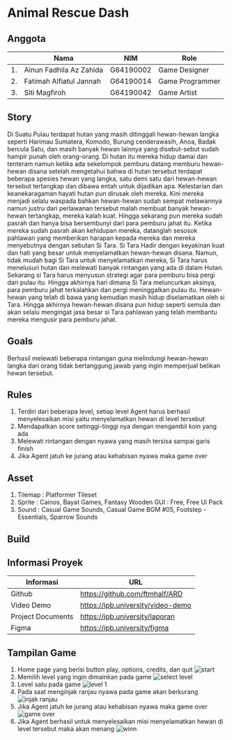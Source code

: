 # Animal Rescue Dash

## Anggota
|  | Nama                   | NIM               | Role              |
|--|------------------------|-------------------|-------------------|
|1.|Ainun Fadhila Az Zahida | G64190002         |Game Designer      |
|2.|Fatimah Alfiatul Jannah | G64190014         |Game Programmer    |
|3.|Siti Magfiroh           | G64190042         |Game Artist        |


## Story
   Di Suatu Pulau terdapat hutan yang masih ditinggali hewan-hewan langka seperti Harimau Sumatera, Komodo, Burung cenderawasih, Anoa, Badak bercula Satu, dan masih banyak hewan lainnya yang disebut-sebut sudah hampir punah oleh orang-orang. Di hutan itu mereka hidup damai dan tenteram namun ketika ada sekelompok pemburu datang memburu hewan-hewan disana setelah mengetahui bahwa di hutan tersebut terdapat beberapa spesies hewan yang langka, satu demi satu dari hewan-hewan tersebut tertangkap dan dibawa entah untuk dijadikan apa. Kelestarian dan keanekaragaman hayati hutan pun dirusak oleh mereka. Kini mereka menjadi selalu waspada bahkan hewan-hewan sudah sempat melawannya namun justru dari perlawanan tersebut malah membuat banyak hewan-hewan tertangkap, mereka kalah kuat. Hingga sekarang pun mereka sudah pasrah dan hanya bisa bersembunyi dari para pemburu jahat itu. Ketika mereka sudah pasrah akan kehidupan mereka, datanglah sesosok pahlawan yang memberikan harapan kepada mereka dan mereka menyebutnya dengan sebutan Si Tara. Si Tara Hadir dengan keyakinan kuat dan hati yang besar untuk menyelamatkan hewan-hewan disana. Namun, tidak mudah bagi Si Tara untuk menyelamatkan mereka, Si Tara harus menelusuri hutan dan melewati banyak rintangan yang ada di dalam Hutan. Sekarang si Tara harus menyusun strategi agar para pemburu bisa pergi dari pulau itu. Hingga akhirnya hari dimana Si Tara meluncurkan aksinya, para pemburu jahat terkalahkan dan pergi meninggalkan pulau itu. Hewan-hewan yang telah di bawa yang kemudian masih hidup diselamatkan oleh si Tara. Hingga akhirnya hewan-hewan disana pun hidup seperti semula dan akan selalu mengingat jasa besar si Tara pahlawan yang telah membantu mereka mengusir para pemburu jahat.


## Goals
Berhasil melewati beberapa rintangan guna melindungi hewan-hewan langka dari orang tidak bertanggung jawab yang ingin memperjual belikan hewan tersebut.

## Rules
1. Terdiri dari beberapa level, setiap level Agent harus berhasil menyelesaikan misi yaitu menyelamatkan hewan di level tersebut
2. Mendapatkan score setinggi-tinggi nya dengan mengambil koin yang ada
3. Melewati rintangan dengan nyawa yang masih tersisa sampai garis finish
4. Jika Agent jatuh ke jurang atau kehabisan nyawa maka game over

## Asset
1. Tilemap : Platformer Tileset
2. Sprite : Cainos, Bayat Games, Fantasy Wooden GUI : Free, Free Ui Pack
3. Sound : Casual Game Sounds, Casual Game BGM #05, Footstep - Essentials, Sparrow Sounds

## Build

## Informasi Proyek
|Informasi         |URL                               |
|------------------|----------------------------------|
|Github            |https://github.com/ftmhalf/ARD    |
|Video Demo        |https://ipb.university/video-demo |
|Project Documents |https://ipb.university/laporan    |
|Figma             |https://ipb.university/figma      |

## Tampilan Game
1. Home page yang berisi button play, options, credits, dan quit
![start](https://user-images.githubusercontent.com/78837297/145811722-7ed1d4aa-ac2e-4687-bed8-9f908b0ccd34.JPG)
2. Memilih level yang ingin dimainkan pada game
![select level](https://user-images.githubusercontent.com/78837297/145811863-40c6384f-3989-495d-b2a9-20e44137bda0.JPG)
3. Level satu pada game 
![level 1](https://user-images.githubusercontent.com/78837297/145811934-1ea2ba82-a299-4330-9f9f-e382ef2af69c.JPG)
4. Pada saat menginjak ranjau nyawa pada game akan berkurang
![injak ranjau](https://user-images.githubusercontent.com/78837297/145812823-dd021958-f338-498b-a244-14b4180bc407.JPG)
5. Jika Agent jatuh ke jurang atau kehabisan nyawa maka game over
![game over](https://user-images.githubusercontent.com/78837297/145812978-54cf1e3b-117b-4bf8-8575-e2ae7087589c.JPG)
6. Jika Agent berhasil untuk menyelesaikan misi menyelamatkan hewan di level tersebut maka akan menang
![winn](https://user-images.githubusercontent.com/78837297/145813924-b898a390-f50d-45b6-ab30-a8d96cc17d03.JPG)




